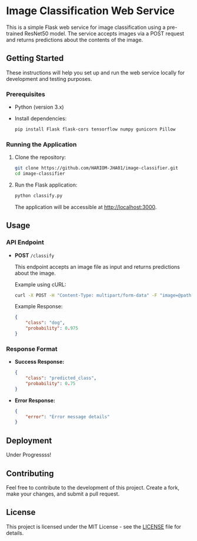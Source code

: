 # Image Classification Web Service

This is a simple Flask web service for image classification using a pre-trained ResNet50 model. The service accepts images via a POST request and returns predictions about the contents of the image.

## Getting Started

These instructions will help you set up and run the web service locally for development and testing purposes.

### Prerequisites

- Python (version 3.x)
- Install dependencies:

  ```bash
  pip install Flask flask-cors tensorflow numpy gunicorn Pillow
  ```

### Running the Application

1. Clone the repository:

   ```bash
   git clone https://github.com/HARIOM-JHA01/image-classifier.git
   cd image-classifier
   ```

2. Run the Flask application:

   ```bash
   python classify.py
   ```

   The application will be accessible at [http://localhost:3000](http://localhost:3000).

## Usage

### API Endpoint

- **POST** `/classify`

  This endpoint accepts an image file as input and returns predictions about the image.

  Example using cURL:

  ```bash
  curl -X POST -H "Content-Type: multipart/form-data" -F "image=@path/to/your/image.jpg" http://localhost:3000/classify
  ```

  Example Response:

  ```json
  {
      "class": "dog",
      "probability": 0.975
  }
  ```

### Response Format

- **Success Response:**

  ```json
  {
      "class": "predicted_class",
      "probability": 0.75
  }
  ```

- **Error Response:**

  ```json
  {
      "error": "Error message details"
  }
  ```

## Deployment

Under Progressss!

## Contributing

Feel free to contribute to the development of this project. Create a fork, make your changes, and submit a pull request.

## License

This project is licensed under the MIT License - see the [LICENSE](LICENSE) file for details.
```
